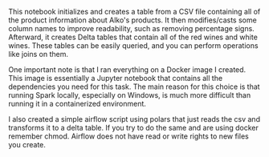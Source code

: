 This notebook initializes and creates a table from a CSV file containing all of the product information about Alko's products. It then modifies/casts some column names to improve readability, such as removing percentage signs. Afterward, it creates Delta tables that contain all of the red wines and white wines. These tables can be easily queried, and you can perform operations like joins on them.

One important note is that I ran everything on a Docker image I created. This image is essentially a Jupyter notebook that contains all the dependencies you need for this task. The main reason for this choice is that running Spark locally, especially on Windows, is much more difficult than running it in a containerized environment.


I also created a simple airflow script using polars that just reads the csv and transforms it to a delta table. If you try to do the same and are using docker remember chmod. Airflow does not have read or write rights to new files you create.
